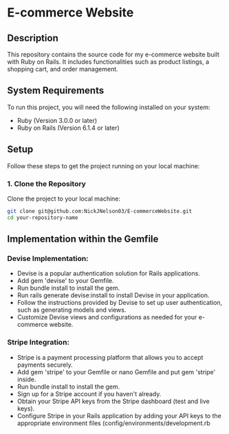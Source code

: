 # E-commerce Website

## Description
This repository contains the source code for my e-commerce website built with Ruby on Rails. It includes functionalities such as product listings, a shopping cart, and order management.

## System Requirements
To run this project, you will need the following installed on your system:
- Ruby (Version 3.0.0 or later)
- Ruby on Rails (Version 6.1.4 or later)

## Setup
Follow these steps to get the project running on your local machine:

### 1. Clone the Repository
Clone the project to your local machine:
```bash
git clone git@github.com:NickJNelson03/E-commerceWebsite.git
cd your-repository-name
```

## Implementation within the Gemfile
### Devise Implementation:
- Devise is a popular authentication solution for Rails applications.
- Add gem 'devise' to your Gemfile.
- Run bundle install to install the gem.
- Run rails generate devise:install to install Devise in your application.
- Follow the instructions provided by Devise to set up user authentication, such as generating models and views.
- Customize Devise views and configurations as needed for your e-commerce website.
### Stripe Integration:
- Stripe is a payment processing platform that allows you to accept payments securely.
- Add gem 'stripe' to your Gemfile or nano Gemfile and put gem 'stripe' inside.
- Run bundle install to install the gem.
- Sign up for a Stripe account if you haven't already.
- Obtain your Stripe API keys from the Stripe dashboard (test and live keys).
- Configure Stripe in your Rails application by adding your API keys to the appropriate environment files (config/environments/development.rb
